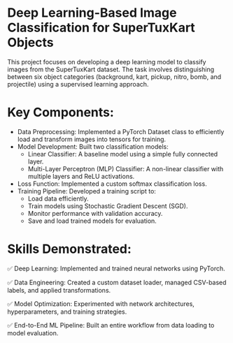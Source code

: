 # Deep Learning-Based Image Classification for SuperTuxKart Objects

This project focuses on developing a deep learning model to classify images from the SuperTuxKart dataset. The task involves distinguishing between six object categories (background, kart, pickup, nitro, bomb, and projectile) using a supervised learning approach.

# Key Components:
- Data Preprocessing: Implemented a PyTorch Dataset class to efficiently load and transform images into tensors for training.
- Model Development: Built two classification models:
  - Linear Classifier: A baseline model using a simple fully connected layer.
  - Multi-Layer Perceptron (MLP) Classifier: A non-linear classifier with multiple layers and ReLU activations.
- Loss Function: Implemented a custom softmax classification loss.
- Training Pipeline: Developed a training script to:
  - Load data efficiently.
  - Train models using Stochastic Gradient Descent (SGD).
  - Monitor performance with validation accuracy.
  - Save and load trained models for evaluation.

# Skills Demonstrated:
✅ Deep Learning: Implemented and trained neural networks using PyTorch.

✅ Data Engineering: Created a custom dataset loader, managed CSV-based labels, and applied transformations.

✅ Model Optimization: Experimented with network architectures, hyperparameters, and training strategies.

✅ End-to-End ML Pipeline: Built an entire workflow from data loading to model evaluation.

